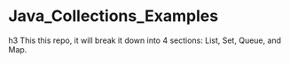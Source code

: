 # Java_Collections_Examples
h3 This this repo, it will break it down into 4 sections: List, Set, Queue, and Map. 
